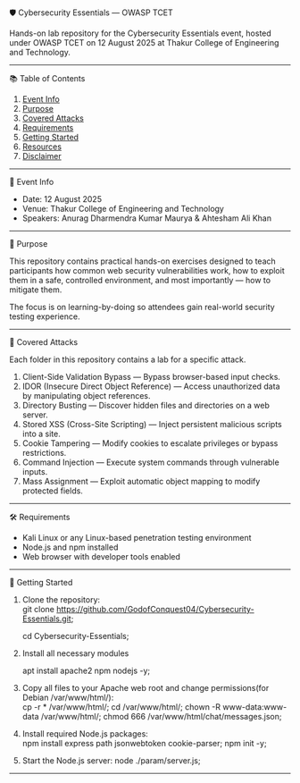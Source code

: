 🛡 Cybersecurity Essentials — OWASP TCET

Hands-on lab repository for the Cybersecurity Essentials event, hosted under OWASP TCET on 12 August 2025 at Thakur College of Engineering and Technology.

---

📚 Table of Contents

1. [Event Info](#-event-info)  
2. [Purpose](#-purpose)  
3. [Covered Attacks](#-covered-attacks)  
4. [Requirements](#-requirements)  
5. [Getting Started](#-getting-started)  
6. [Resources](#-resources)  
7. [Disclaimer](#-disclaimer)  

---

📅 Event Info

- Date: 12 August 2025  
- Venue: Thakur College of Engineering and Technology  
- Speakers: Anurag Dharmendra Kumar Maurya & Ahtesham Ali Khan  

---

🎯 Purpose

This repository contains practical hands-on exercises designed to teach participants how common web security vulnerabilities work, how to exploit them in a safe, controlled environment, and most importantly — how to mitigate them.

The focus is on learning-by-doing so attendees gain real-world security testing experience.

---

🧪 Covered Attacks

Each folder in this repository contains a lab for a specific attack.

1. Client-Side Validation Bypass — Bypass browser-based input checks.
2. IDOR (Insecure Direct Object Reference) — Access unauthorized data by manipulating object references.
3. Directory Busting — Discover hidden files and directories on a web server.  
4. Stored XSS (Cross-Site Scripting) — Inject persistent malicious scripts into a site. 
5. Cookie Tampering — Modify cookies to escalate privileges or bypass restrictions.
6. Command Injection — Execute system commands through vulnerable inputs.
7. Mass Assignment — Exploit automatic object mapping to modify protected fields. 

---

🛠 Requirements

- Kali Linux or any Linux-based penetration testing environment  
- Node.js and npm installed  
- Web browser with developer tools enabled  

---

🚀 Getting Started

1. Clone the repository:  
   git clone https://github.com/GodofConquest04/Cybersecurity-Essentials.git;
   
   cd Cybersecurity-Essentials;
   
   
3. Install all necessary modules

   apt install apache2 npm nodejs -y;
   
3. Copy all files to your Apache web root and change permissions(for Debian /var/www/html/):  
   cp -r * /var/www/html/;
   cd /var/www/html/;
   chown -R www-data:www-data /var/www/html/;
   chmod 666 /var/www/html/chat/messages.json;

4. Install required Node.js packages:  
   npm install express path jsonwebtoken cookie-parser;
   npm init -y;

5. Start the Node.js server:
   node ./param/server.js;
---
